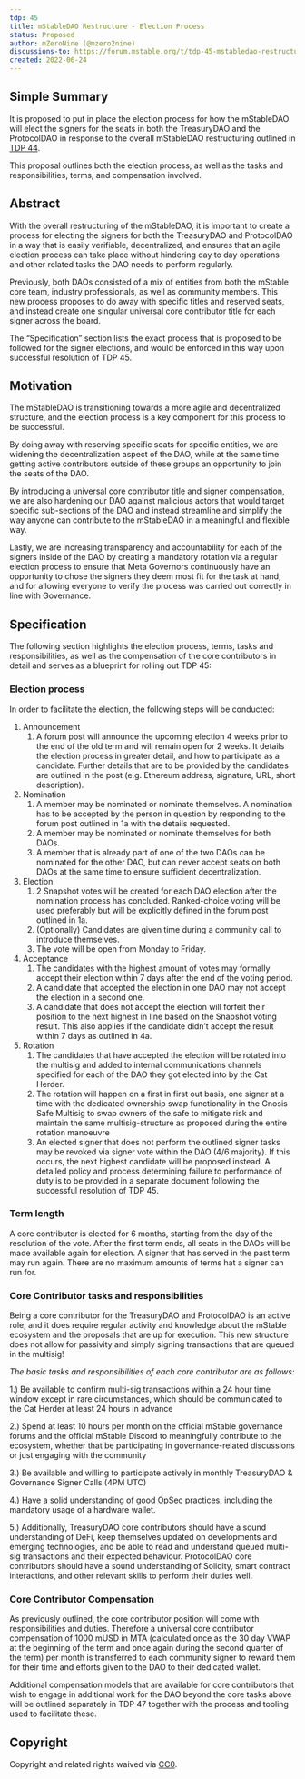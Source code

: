 ```yaml
---
tdp: 45
title: mStableDAO Restructure - Election Process
status: Proposed
author: mZeroNine (@mzero2nine)
discussions-to: https://forum.mstable.org/t/tdp-45-mstabledao-restructure-election-process/888
created: 2022-06-24
---
```


## Simple Summary

It is proposed to put in place the election process for how the mStableDAO will elect the signers for the seats in both the TreasuryDAO and the ProtocolDAO in response to the overall mStableDAO restructuring outlined in [TDP 44](https://mips.mstable.org/TDP/tdp-44.html).

This proposal outlines both the election process, as well as the tasks and responsibilities, terms, and compensation involved.

## Abstract

With the overall restructuring of the mStableDAO, it is important to create a process for electing the signers for both the TreasuryDAO and ProtocolDAO in a way that is easily verifiable, decentralized, and ensures that an agile election process can take place without hindering day to day operations and other related tasks the DAO needs to perform regularly. 

Previously, both DAOs consisted of a mix of entities from both the mStable core team, industry professionals, as well as community members. This new process proposes to do away with specific titles and reserved seats, and instead create one singular universal core contributor title for each signer across the board. 

The “Specification” section lists the exact process that is proposed to be followed for the signer elections, and would be enforced in this way upon successful resolution of TDP 45.

## Motivation

The mStableDAO is transitioning towards a more agile and decentralized structure, and the election process is a key component for this process to be successful. 

By doing away with reserving specific seats for specific entities, we are widening the decentralization aspect of the DAO, while at the same time getting active contributors outside of these groups an opportunity to join the seats of the DAO.

By introducing a universal core contributor title and signer compensation, we are also hardening our DAO against malicious actors that would target specific sub-sections of the DAO and instead streamline and simplify the way anyone can contribute to the mStableDAO in a meaningful and flexible way.

Lastly, we are increasing transparency and accountability for each of the signers inside of the DAO by creating a mandatory rotation via a regular election process to ensure that Meta Governors continuously have an opportunity to chose the signers they deem most fit for the task at hand, and for allowing everyone to verify the process was carried out correctly in line with Governance.

## Specification

The following section highlights the election process, terms, tasks and responsibilities, as well as the compensation of the core contributors in detail and serves as a blueprint for rolling out TDP 45:

### Election process

In order to facilitate the election, the following steps will be conducted:

1. Announcement
    1. A forum post will announce the upcoming election 4 weeks prior to the end of the old term and will remain open for 2 weeks. It details the election process in greater detail, and how to participate as a candidate. Further details that are to be provided by the candidates are outlined in the post (e.g. Ethereum address, signature, URL, short description).
2. Nomination
    1. A member may be nominated or nominate themselves. A nomination has to be accepted by the person in question by responding to the forum post outlined in 1a with the details requested.
    2. A member may be nominated or nominate themselves for both DAOs.
    3. A member that is already part of one of the two DAOs can be nominated for the other DAO, but can never accept seats on both DAOs at the same time to ensure sufficient decentralization.
3. Election
    1. 2 Snapshot votes will be created for each DAO election after the nomination process has concluded. Ranked-choice voting will be used preferably but will be explicitly defined in the forum post outlined in 1a.
    2. (Optionally) Candidates are given time during a community call to introduce themselves.
    3. The vote will be open from Monday to Friday.
4. Acceptance
    1. The candidates with the highest amount of votes may formally accept their election within 7 days after the end of the voting period.
    2. A candidate that accepted the election in one DAO may not accept the election in a second one.
    3. A candidate that does not accept the election will forfeit their position to the next highest in line based on the Snapshot voting result. This also applies if the candidate didn’t accept the result within 7 days as outlined in 4a.
5. Rotation
    1. The candidates that have accepted the election will be rotated into the multisig and added to internal communications channels specified for each of the DAO they got elected into by the Cat Herder.
    2. The rotation will happen on a first in first out basis, one signer at a time with the dedicated ownership swap functionality in the Gnosis Safe Multisig to swap owners of the safe to mitigate risk and maintain the same multisig-structure as proposed during the entire rotation manoeuvre
    3. An elected signer that does not perform the outlined signer tasks may be revoked via signer vote within the DAO (4/6 majority). If this occurs, the next highest candidate will be proposed instead. A detailed policy and process determining failure to performance of duty is to be provided in a separate document following the successful resolution of TDP 45.

### Term length

A core contributor is elected for 6 months, starting from the day of the resolution of the vote. After the first term ends, all seats in the DAOs will be made available again for election. A signer that has served in the past term may run again. There are no maximum amounts of terms hat a signer can run for.

### Core Contributor tasks and responsibilities

Being a core contributor for the TreasuryDAO and ProtocolDAO is an active role, and it does require regular activity and knowledge about the mStable ecosystem and the proposals that are up for execution. This new structure does not allow for passivity and simply signing transactions that are queued in the multisig! 

*The basic tasks and responsibilities of each core contributor are as follows:*

1.) Be available to confirm multi-sig transactions within a 24 hour time window except in rare circumstances, which should be communicated to the Cat Herder at least 24 hours in advance

2.) Spend at least 10 hours per month on the official mStable governance forums and the official mStable Discord to meaningfully contribute to the ecosystem, whether that be participating in governance-related discussions or just engaging with the community

3.) Be available and willing to participate actively in monthly TreasuryDAO & Governance Signer Calls (4PM UTC)

4.) Have a solid understanding of good OpSec practices, including the mandatory usage of a hardware wallet.

5.) Additionally, TreasuryDAO core contributors should have a sound understanding of DeFi, keep themselves updated on developments and emerging technologies, and be able to read and understand queued multi-sig transactions and their expected behaviour. ProtocolDAO core contributors should have a sound understanding of Solidity, smart contract interactions, and other relevant skills to perform their duties well.

### Core Contributor Compensation

As previously outlined, the core contributor position will come with responsibilities and duties. Therefore a universal core contributor compensation of 1000 mUSD in MTA (calculated once as the 30 day VWAP at the beginning of the term and once again during the second quarter of the term) per month is transferred to each community signer to reward them for their time and efforts given to the DAO to their dedicated wallet.

Additional compensation models that are available for core contributors that wish to engage in additional work for the DAO beyond the core tasks above will be outlined separately in TDP 47 together with the process and tooling used to facilitate these.

## Copyright

Copyright and related rights waived via [CC0](https://creativecommons.org/publicdomain/zero/1.0/).
